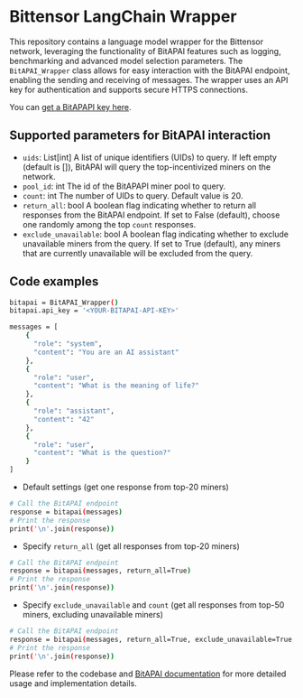 # Bittensor LangChain Wrapper

This repository contains a language model wrapper for the Bittensor network, leveraging the functionality of BitAPAI features such as logging, benchmarking and advanced model selection parameters. The `BitAPAI_Wrapper` class allows for easy interaction with the BitAPAI endpoint, enabling the sending and receiving of messages. The wrapper uses an API key for authentication and supports secure HTTPS connections.

You can [get a BitAPAPI key here](https://app.bitapai.io/).

## Supported parameters for BitAPAI interaction
- `uids`: List[int]
    A list of unique identifiers (UIDs) to query. If left empty (default is []), BitAPAI will query the top-incentivized miners on the network.
- `pool_id`: int
    The id of the BitAPAPI miner pool to query.
- `count`: int
    The number of UIDs to query. Default value is 20.
- `return_all`: bool
    A boolean flag indicating whether to return all responses from the BitAPAI endpoint. If set to False (default), choose one randomly among the top `count` responses.
- `exclude_unavailable`: bool
    A boolean flag indicating whether to exclude unavailable miners from the query. If set to True (default), any miners that are currently unavailable will be excluded from the query.

## Code examples

```bash
bitapai = BitAPAI_Wrapper()
bitapai.api_key = '<YOUR-BITAPAI-API-KEY>'

messages = [
    {
      "role": "system",
      "content": "You are an AI assistant"
    },
    {
      "role": "user",
      "content": "What is the meaning of life?"
    },
    {
      "role": "assistant",
      "content": "42"
    },
    {
      "role": "user",
      "content": "What is the question?"
    }
]
```

- Default settings (get one response from top-20 miners)
```bash
# Call the BitAPAI endpoint
response = bitapai(messages)
# Print the response
print('\n'.join(response))
```

- Specify `return_all` (get all responses from top-20 miners)
```bash
# Call the BitAPAI endpoint
response = bitapai(messages, return_all=True)
# Print the response
print('\n'.join(response))
```

- Specify `exclude_unavailable` and `count` (get all responses from top-50 miners, excluding unavailable miners)
```bash
# Call the BitAPAI endpoint
response = bitapai(messages, return_all=True, exclude_unavailable=True, count=50)
# Print the response
print('\n'.join(response))
```

Please refer to the codebase and [BitAPAI documentation](https://bitapai.io/docs/introduction/text-prompting-endpoint/) for more detailed usage and implementation details.
